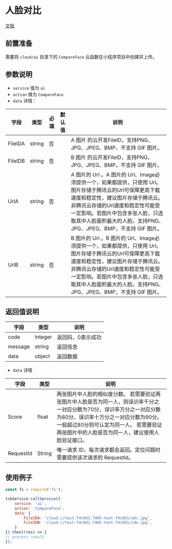 # 人脸对比

[文档](https://cloud.tencent.com/document/product/867/32802)

## 前置准备

需要将 `cloud/ai` 目录下的 `CompareFace` 云函数在小程序项目中创建并上传。

## 参数说明

* `service` 值为 `ai`
* `action` 值为 `CompareFace`
* `data` 详情：

| 字段 | 类型 | 必填 | 默认值 | 说明
| --- | --- | --- | --- | ---
| FileIDA | string | 否 | | A 图片 的云开发FileID，支持PNG、JPG、JPEG、BMP，不支持 GIF 图片。
| FileIDB | string | 否 | | B 图片 的云开发FileID，支持PNG、JPG、JPEG、BMP，不支持 GIF 图片。
| UrlA | string | 否 | | A 图片的 Url 。A 图片的 Url、Image必须提供一个，如果都提供，只使用 Url。 图片存储于腾讯云的Url可保障更高下载速度和稳定性，建议图片存储于腾讯云。 非腾讯云存储的Url速度和稳定性可能受一定影响。若图片中包含多张人脸，只选取其中人脸面积最大的人脸。支持PNG、JPG、JPEG、BMP，不支持 GIF 图片。
| UrlB | string | 否 | | B 图片的 Url 。B 图片的 Url、Image必须提供一个，如果都提供，只使用 Url。 图片存储于腾讯云的Url可保障更高下载速度和稳定性，建议图片存储于腾讯云。 非腾讯云存储的Url速度和稳定性可能受一定影响。若图片中包含多张人脸，只选取其中人脸面积最大的人脸。支持PNG、JPG、JPEG、BMP，不支持 GIF 图片。

## 返回值说明

 字段 | 类型 | 说明
| --- | --- | ---
| code | integer | 返回码，0表示成功
| message | string | 返回信息
| data | object | 返回数据

* `data` 详情

 字段 | 类型 | 说明
| --- | --- | ---
| Score | float | 两张图片中人脸的相似度分数。 若需要验证两张图片中人脸是否为同一人，则误识率千分之一对应分数为70分，误识率万分之一对应分数为80分，误识率十万分之一对应分数为90分。 一般超过80分则可认定为同一人。 若需要验证两张图片中的人脸是否为同一人，建议使用人脸验证接口。
| RequestId | String | 唯一请求 ID，每次请求都会返回。定位问题时需要提供该次请求的 RequestId。


## 使用例子

```js
const fs = require('fs');

tcbService.callService({
    service: 'ai',
    action: 'CompareFace',
    data: {
        FileIDA: 'cloud://test-f4c0d1.7465-test-f4c0d1/abc.jpg',
        FileIDB: 'cloud://test-f4c0d1.7465-test-f4c0d1/cde.jpg',
    }
}).then((res) => {
// process result
});
```